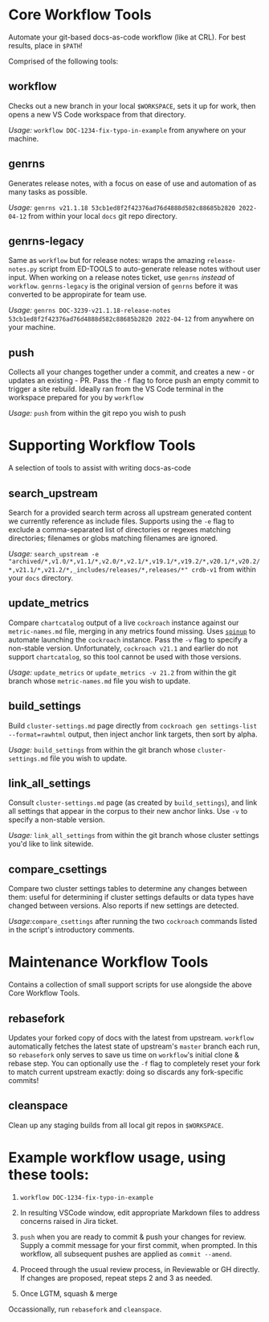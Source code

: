 # Core Workflow Tools
Automate your git-based docs-as-code workflow (like at CRL). For best results, place in `$PATH`!

Comprised of the following tools:

## workflow
Checks out a new branch in your local `$WORKSPACE`, sets it up for work, then opens a new VS Code workspace from 
that directory.

_Usage:_ `workflow DOC-1234-fix-typo-in-example` from anywhere on your machine.

## genrns
Generates release notes, with a focus on ease of use and automation of as many tasks as possible.

_Usage:_ `genrns v21.1.18 53cb1ed8f2f42376ad76d4888d582c88685b2820 2022-04-12` from within your local `docs` git repo directory.

## genrns-legacy
Same as `workflow` but for release notes: wraps the amazing `release-notes.py` script from ED-TOOLS to auto-generate 
release notes without user input. When working on a release notes ticket, use `genrns` _instead_ of `workflow`. `genrns-legacy` is the
original version of `genrns` before it was converted to be appropirate for team use.

_Usage:_ `genrns DOC-3239-v21.1.18-release-notes 53cb1ed8f2f42376ad76d4888d582c88685b2820 2022-04-12` from anywhere on your machine.

## push
Collects all your changes together under a commit, and creates a new - or updates an existing - PR. Pass the `-f` flag to
force push an empty commit to trigger a site rebuild. Ideally ran from the VS Code terminal in the workspace
prepared for you by `workflow`

_Usage:_ `push` from within the git repo you wish to push

# Supporting Workflow Tools
A selection of tools to assist with writing docs-as-code

## search_upstream
Search for a provided search term across all upstream generated content we currently reference as include files. Supports using the `-e` flag to
exclude a comma-separated list of directories or regexes matching directories; filenames or globs matching filenames are ignored.

_Usage:_ `search_upstream -e "archived/*,v1.0/*,v1.1/*,v2.0/*,v2.1/*,v19.1/*,v19.2/*,v20.1/*,v20.2/*,v21.1/*,v21.2/*,_includes/releases/*,releases/*" crdb-v1` from within your `docs` directory.

## update_metrics
Compare `chartcatalog` output of a live `cockroach` instance against our `metric-names.md` file, merging in any metrics found missing. Uses [`spinup`](https://github.com/andf-crl/tools/blob/main/spinup) to automate launching the `cockroach` instance. Pass the `-v` flag to specify a non-stable version. Unfortunately, `cockroach v21.1` and earlier do not support `chartcatalog`, so this tool cannot be used with those versions.

_Usage:_ `update_metrics` or `update_metrics -v 21.2` from within the git branch whose `metric-names.md` file you wish to update.

## build_settings
Build `cluster-settings.md` page directly from `cockroach gen settings-list --format=rawhtml` output, then inject anchor link targets, then sort by alpha. 

_Usage:_ `build_settings` from within the git branch whose `cluster-settings.md` file you wish to update.

## link_all_settings
Consult `cluster-settings.md` page (as created by `build_settings`), and link all settings that appear in the corpus to their new anchor links. Use `-v` to specify a non-stable version.

_Usage:_ `link_all_settings` from within the git branch whose cluster settings you'd like to link sitewide.

## compare_csettings
Compare two cluster settings tables to determine any changes between them: useful for determining if cluster settings defaults or data types have changed between versions. Also reports if new settings are detected.

_Usage:_`compare_csettings` after running the two `cockroach` commands listed in the script's introductory comments.

# Maintenance Workflow Tools
Contains a collection of small support scripts for use alongside the above Core Workflow Tools.

## rebasefork
Updates your forked copy of docs with the latest from upstream. `workflow` automatically fetches the latest state of 
upstream's `master` branch each run, so `rebasefork` only serves to save us time on `workflow`'s  initial clone & rebase 
step. You can optionally use the `-f` flag to completely reset your fork to match current upstream exactly: doing so 
discards any fork-specific commits!

## cleanspace
Clean up any staging builds from all local git repos in `$WORKSPACE`.

# Example workflow usage, using these tools:

1. `workflow DOC-1234-fix-typo-in-example`

2. In resulting VSCode window, edit appropriate Markdown files to address concerns raised in Jira ticket.

3. `push` when you are ready to commit & push your changes for review. Supply a commit message for your first commit, when prompted. In this workflow, all subsequent pushes are applied as `commit --amend`.

4. Proceed through the usual review process, in Reviewable or GH directly. If changes are proposed, repeat steps 2 and 3 as needed.

5. Once LGTM, squash & merge

Occassionally, run `rebasefork` and `cleanspace`.
